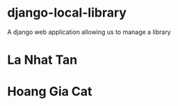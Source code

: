 # django-local-library
A django web application allowing us to manage a library 
# La Nhat Tan
# Hoang Gia Cat